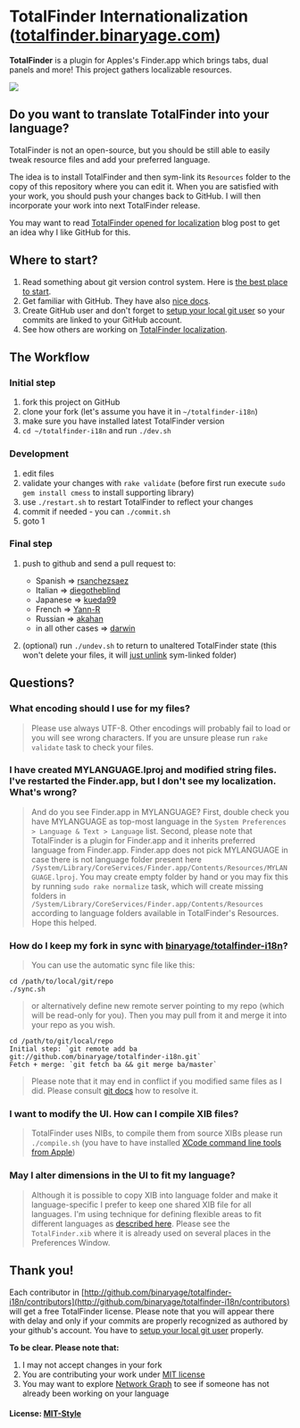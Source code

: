 # TotalFinder Internationalization ([totalfinder.binaryage.com](http://totalfinder.binaryage.com))

**TotalFinder** is a plugin for Apples's Finder.app which brings tabs, dual panels and more! This project gathers localizable resources.

<img src="http://totalfinder.binaryage.com/shared/img/totalfinder-mainshot.png">

## Do you want to translate TotalFinder into your language?

TotalFinder is not an open-source, but you should be still able to easily tweak resource files and add your preferred language.

The idea is to install TotalFinder and then sym-link its `Resources` folder to the copy of this repository where you can edit it.
When you are satisfied with your work, you should push your changes back to GitHub. I will then incorporate your work into next TotalFinder release.

You may want to read [TotalFinder opened for localization](http://blog.binaryage.com/totalfinder-localization/) blog post to get an idea why I like GitHub for this.

## Where to start?

1. Read something about git version control system. Here is [the best place to start](http://git-scm.com/documentation).
2. Get familiar with GitHub. They have also [nice docs](http://help.github.com).
3. Create GitHub user and don't forget to [setup your local git user](http://help.github.com/git-email-settings) so your commits are linked to your GitHub account.
4. See how others are working on [TotalFinder localization](http://github.com/binaryage/totalfinder-i18n/network).

## The Workflow

### Initial step

1. fork this project on GitHub
2. clone your fork (let's assume you have it in `~/totalfinder-i18n`)
3. make sure you have installed latest TotalFinder version
4. `cd ~/totalfinder-i18n` and run `./dev.sh`

### Development

1. edit files
2. validate your changes with `rake validate` (before first run execute `sudo gem install cmess` to install supporting library)
3. use `./restart.sh` to restart TotalFinder to reflect your changes
4. commit if needed - you can `./commit.sh`
5. goto 1

### Final step

1. push to github and send a pull request to:
   * Spanish => [rsanchezsaez](http://github.com/rsanchezsaez)
   * Italian => [diegotheblind](http://github.com/diegotheblind)
   * Japanese => [kueda99](http://github.com/kueda99)
   * French => [Yann-R](http://github.com/Yann-R)
   * Russian => [akahan](http://github.com/akahan)
   * in all other cases => [darwin](http://github.com/darwin) 

2. (optional) run `./undev.sh` to return to unaltered TotalFinder state (this won't delete your files, it will [just unlink](totalfinder-i18n/blob/master/undev.sh) sym-linked folder)

## Questions?

### What encoding should I use for my files?
> Please use always UTF-8. Other encodings will probably fail to load or you will see wrong characters. If you are unsure please run `rake validate` task to check your files.

### I have created MYLANGUAGE.lproj and modified string files.<br>I've restarted the Finder.app, but I don't see my localization. What's wrong?
> And do you see Finder.app in MYLANGUAGE? First, double check you have MYLANGUAGE as top-most language in the `System Preferences > Language & Text > Language` list. Second, please note that TotalFinder is a plugin for Finder.app and it inherits preferred language from Finder.app. Finder.app does not pick MYLANGUAGE in case there is not language folder present here `/System/Library/CoreServices/Finder.app/Contents/Resources/MYLANGUAGE.lproj`. You may create empty folder by hand or you may fix this by running `sudo rake normalize` task, which will create missing folders in `/System/Library/CoreServices/Finder.app/Contents/Resources` according to language folders available in TotalFinder's Resources. Hope this helped.

### How do I keep my fork in sync with [binaryage/totalfinder-i18n](http://github.com/binaryage/totalfinder-i18n)?
> You can use the automatic sync file like this:

    cd /path/to/local/git/repo
    ./sync.sh
    
> or alternatively define new remote server pointing to my repo (which will be read-only for you). Then you may pull from it and merge it into your repo as you wish.

    cd /path/to/git/local/repo
    Initial step: `git remote add ba git://github.com/binaryage/totalfinder-i18n.git`
    Fetch + merge: `git fetch ba && git merge ba/master`

> Please note that it may end in conflict if you modified same files as I did. Please consult [git docs](http://git-scm.com/documentation) how to resolve it.

### I want to modify the UI. How can I compile XIB files?
> TotalFinder uses NIBs, to compile them from source XIBs please run `./compile.sh` (you have to have installed [XCode command line tools from Apple](http://developer.apple.com/technologies/tools/xcode.html))

### May I alter dimensions in the UI to fit my language?
> Although it is possible to copy XIB into language folder and make it language-specific I prefer to keep one shared XIB file for all languages. I'm using technique for defining flexible areas to fit different languages as [described here](http://code.google.com/p/google-toolbox-for-mac/wiki/UILocalization). Please see the `TotalFinder.xib` where it is already used on several places in the Preferences Window.

## Thank you!

Each contributor in [http://github.com/binaryage/totalfinder-i18n/contributors](http://github.com/binaryage/totalfinder-i18n/contributors) will get a free TotalFinder license. Please note that you will appear there with delay and only if your commits are properly recognized as authored by your github's account. You have to [setup your local git user](http://help.github.com/git-email-settings) properly.

**To be clear. Please note that:**

1. I may not accept changes in your fork
2. You are contributing your work under [MIT license](totalfinder-i18n/raw/master/license.txt)
3. You may want to explore [Network Graph](http://github.com/binaryage/totalfinder-i18n/network) to see if someone has not already been working on your language

#### License: [MIT-Style](totalfinder-i18n/raw/master/license.txt)